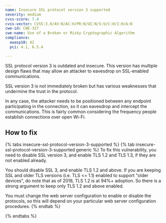 ```yaml
---
name: Insecure SSL protocol version 3 supported
severity: medium
cvss-score: 7.4
cvss-vector: CVSS:3.0/AV:N/AC:H/PR:N/UI:N/S:U/C:H/I:H/A:N
cwe-id: CWE-327
cwe-name: Use of a Broken or Risky Cryptographic Algorithm
compliance:
  owasp10: A2
  pci: 4.1, 6.5.4

---            
```


SSL protocol version 3 is outdated and insecure. This version has multiple design flaws that may allow an attacker to eavesdrop on SSL-enabled communications.

SSL version 3 is not immediately broken but has various weaknesses that undermine the trust in the protocol.

In any case, the attacker needs to be positioned between any endpoint participating in the connection, so it can eavesdrop and intercept the communications. This is fairly common considering the frequency people establish connections over open Wi-Fi.

## How to fix

{% tabs insecure-ssl-protocol-version-3-supported %}
{% tab insecure-ssl-protocol-version-3-supported generic %}
To fix this vulnerability, you need to disable SSL version 3, and enable TLS 1.2 and TLS 1.3, if they are not enabled already.

You should disable SSL 3, and enable TLS 1.2 and above. If you are keeping SSL and older TLS versions (i.e. TLS <= 1.1) enabled to support "older devices", do note that as of 2018, TLS 1.2 is at 94%+ adoption. So there is a strong argument to keep only TLS 1.2 and above enabled.

You must change the web server configuration to enable or disable the protocols, so this will depend on your particular web server configuration procedures.
{% endtab %}

{% endtabs %}
